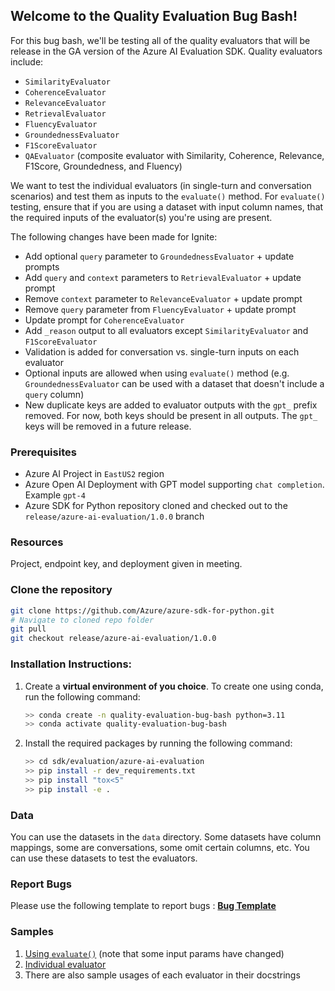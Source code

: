 ## Welcome to the Quality Evaluation Bug Bash!


For this bug bash, we'll be testing all of the quality evaluators that will be release in the GA version of the Azure AI Evaluation SDK. Quality evaluators include:

 - `SimilarityEvaluator`
 - `CoherenceEvaluator`
 - `RelevanceEvaluator`
 - `RetrievalEvaluator`
 - `FluencyEvaluator`
 - `GroundednessEvaluator`
 - `F1ScoreEvaluator`
 - `QAEvaluator` (composite evaluator with Similarity, Coherence, Relevance, F1Score, Groundedness, and Fluency)

We want to test the individual evaluators (in single-turn and conversation scenarios) and test them as inputs to the `evaluate()` method. For `evaluate()` testing, ensure that if you are using a dataset with input column names, that the required inputs of the evaluator(s) you're using are present.

The following changes have been made for Ignite:

- Add optional `query` parameter to `GroundednessEvaluator` + update prompts
- Add `query` and `context` parameters to `RetrievalEvaluator` + update prompt
- Remove `context` parameter to `RelevanceEvaluator` + update prompt
- Remove `query` parameter from `FluencyEvaluator` + update prompt
- Update prompt for `CoherenceEvaluator`
- Add `_reason` output to all evaluators except `SimilarityEvaluator` and `F1ScoreEvaluator`
- Validation is added for conversation vs. single-turn inputs on each evaluator
- Optional inputs are allowed when using `evaluate()` method (e.g. `GroundednessEvaluator` can be used with a dataset that doesn't include a `query` column)
- New duplicate keys are added to evaluator outputs with the `gpt_` prefix removed. For now, both keys should be present in all outputs. The `gpt_` keys will be removed in a future release.



### Prerequisites
- Azure AI Project in `EastUS2` region
- Azure Open AI Deployment with GPT model supporting `chat completion`. Example `gpt-4`
- Azure SDK for Python repository cloned and checked out to the `release/azure-ai-evaluation/1.0.0` branch

### Resources

Project, endpoint key, and deployment given in meeting.



### Clone the repository
```bash
git clone https://github.com/Azure/azure-sdk-for-python.git
# Navigate to cloned repo folder
git pull
git checkout release/azure-ai-evaluation/1.0.0
```

### Installation Instructions:

1. Create a **virtual environment of you choice**. To create one using conda, run the following command:
    ```bash
    >> conda create -n quality-evaluation-bug-bash python=3.11
    >> conda activate quality-evaluation-bug-bash
    ```
2. Install the required packages by running the following command:
    ```bash
   >> cd sdk/evaluation/azure-ai-evaluation
   >> pip install -r dev_requirements.txt
   >> pip install "tox<5"
   >> pip install -e .
    ```

### Data
You can use the datasets in the `data` directory. Some datasets have column mappings, some are conversations, some omit certain columns, etc. You can use these datasets to test the evaluators.

### Report Bugs

Please use the following template to report bugs : [**Bug Template**](https://msdata.visualstudio.com/Vienna/_workitems/edit/3600109)

### Samples

1. [Using `evaluate()`](https://github.com/Azure-Samples/azureai-samples/blob/main/scenarios/evaluate/evaluate_qualitative_metrics/evaluate_qualitative_metrics.ipynb) (note that some input params have changed)
2. [Individual evaluator](https://github.com/Azure-Samples/azureai-samples/blob/47c934561c24533644af58ed377e2b7382d61621/scenarios/evaluate/evaluate_app/evaluate_app.ipynb#L182)
3. There are also sample usages of each evaluator in their docstrings